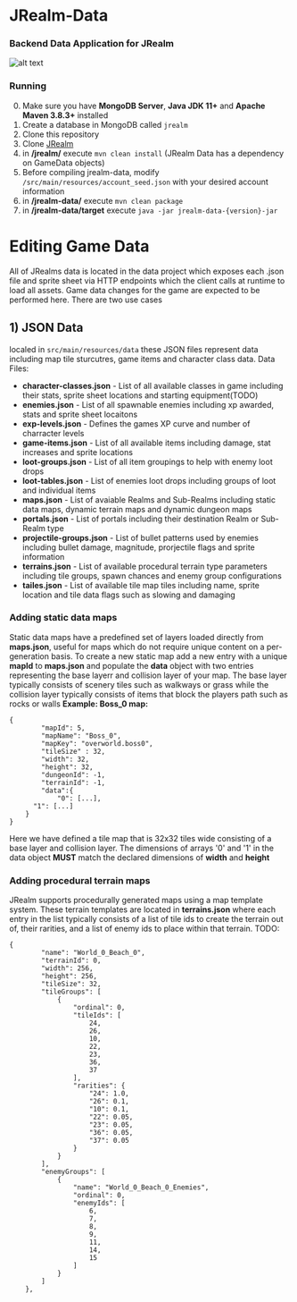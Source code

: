 # JRealm-Data
### Backend Data Application for JRealm 
![alt text](https://i.imgur.com/E4MiMd5.jpg) </br>

### Running

0) Make sure you have **MongoDB Server**, **Java JDK 11+** and **Apache Maven 3.8.3+** installed</br>
1) Create a database in MongoDB called `jrealm`
2) Clone this repository
3) Clone [JRealm](https://github.com/ruusey/jrealm)
4) in **/jrealm/** execute `mvn clean install` (JRealm Data has a dependency on GameData objects)
5) Before compiling jrealm-data, modify `/src/main/resources/account_seed.json` with your desired account information
6) in **/jrealm-data/** execute `mvn clean package`
7) in **/jrealm-data/target** execute `java -jar jrealm-data-{version}-jar`

# Editing Game Data
All of JRealms data is located in the data project which exposes each .json file and sprite sheet via HTTP endpoints which the client calls at runtime to load all assets.
Game data changes for the game are expected to be performed here. There are two use cases

## 1) JSON Data
localed in `src/main/resources/data` these JSON files represent data including map tile sturcutres, game items and character class data.
Data Files:
* **character-classes.json** - List of all available classes in game including their stats, sprite sheet locations and starting equipment(TODO)
* **enemies.json** - List of all spawnable enemies including xp awarded, stats and sprite sheet locaitons
* **exp-levels.json** - Defines the games XP curve and number of charracter levels
* **game-items.json** - List of all available items including damage, stat increases and sprite locations
* **loot-groups.json** - List of all item groupings to help with enemy loot drops
* **loot-tables.json** - List of enemies loot drops including groups of loot and individual items
* **maps.json** - List of avaiable Realms and Sub-Realms including static data maps, dynamic terrain maps and dynamic dungeon maps
* **portals.json** - List of portals including their destination Realm or Sub-Realm type
* **projectile-groups.json** - List of bullet patterns used by enemies including bullet damage, magnitude, prorjectile flags and sprite information
* **terrains.json** - List of available procedural terrain type parameters including tile groups, spawn chances and enemy group configurations
* **tailes.json** - List of available tile map tiles including name, sprite location and tile data flags such as slowing and damaging

### Adding static data maps
Static data maps have a predefined set of layers loaded directly from **maps.json**, useful for maps which do not require unique content on a per-generation basis. 
To create a new static map add a new entry with a unique **mapId** to **maps.json** and populate the **data** object with two entries representing the base layerr and collision
layer of your map. The base layer typically consists of scenery tiles such as walkways or grass while the collision layer typically consists of items that block the players
path such as rocks or walls
**Example: Boss_0 map:**
```
{
		"mapId": 5,
		"mapName": "Boss_0",
		"mapKey": "overworld.boss0",
		"tileSize" : 32,
		"width": 32,
		"height": 32,
		"dungeonId": -1,
		"terrainId": -1,
		"data":{
			"0": [...],
      "1": [...]
    }
}
```
Here we have defined a tile map that is 32x32 tiles wide consisting of a base layer and collision layer. 
The dimensions of arrays '0' and '1' in the data object **MUST** match the declared dimensions of **width** and **height**

### Adding procedural terrain maps
JRealm supports procedurally generated maps using a map template system. These terrain templates are located in **terrains.json** where each entry in the list typically consists of a list of tile ids
to create the terrain out of, their rarities, and a list of enemy ids to place within that terrain.
TODO:
```
{
		"name": "World_0_Beach_0",
		"terrainId": 0,
		"width": 256,
		"height": 256,
		"tileSize": 32,
		"tileGroups": [
			{
				"ordinal": 0,
				"tileIds": [
					24,
					26,
					10,
					22,
					23,
					36,
					37
				],
				"rarities": {
					"24": 1.0,
					"26": 0.1,
					"10": 0.1,
					"22": 0.05,
					"23": 0.05,
					"36": 0.05,
					"37": 0.05
				}
			}
		],
		"enemyGroups": [
			{
				"name": "World_0_Beach_0_Enemies",
				"ordinal": 0,
				"enemyIds": [
					6,
					7,
					8,
					9,
					11,
					14,
					15
				]
			}
		]
	},
```




